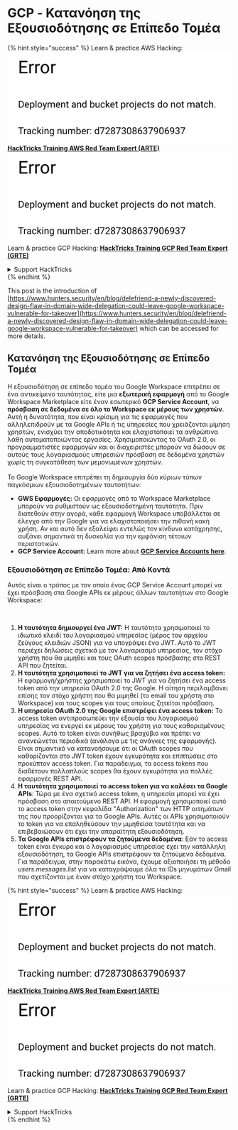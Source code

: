 # GCP - Κατανόηση της Εξουσιοδότησης σε Επίπεδο Τομέα

{% hint style="success" %}
Learn & practice AWS Hacking:<img src="../../../.gitbook/assets/image (1) (1).png" alt="" data-size="line">[**HackTricks Training AWS Red Team Expert (ARTE)**](https://training.hacktricks.xyz/courses/arte)<img src="../../../.gitbook/assets/image (1) (1).png" alt="" data-size="line">\
Learn & practice GCP Hacking: <img src="../../../.gitbook/assets/image (2).png" alt="" data-size="line">[**HackTricks Training GCP Red Team Expert (GRTE)**<img src="../../../.gitbook/assets/image (2).png" alt="" data-size="line">](https://training.hacktricks.xyz/courses/grte)

<details>

<summary>Support HackTricks</summary>

* Check the [**subscription plans**](https://github.com/sponsors/carlospolop)!
* **Join the** 💬 [**Discord group**](https://discord.gg/hRep4RUj7f) or the [**telegram group**](https://t.me/peass) or **follow** us on **Twitter** 🐦 [**@hacktricks\_live**](https://twitter.com/hacktricks\_live)**.**
* **Share hacking tricks by submitting PRs to the** [**HackTricks**](https://github.com/carlospolop/hacktricks) and [**HackTricks Cloud**](https://github.com/carlospolop/hacktricks-cloud) github repos.

</details>
{% endhint %}

This post is the introduction of [https://www.hunters.security/en/blog/delefriend-a-newly-discovered-design-flaw-in-domain-wide-delegation-could-leave-google-workspace-vulnerable-for-takeover](https://www.hunters.security/en/blog/delefriend-a-newly-discovered-design-flaw-in-domain-wide-delegation-could-leave-google-workspace-vulnerable-for-takeover) which can be accessed for more details.

## **Κατανόηση της Εξουσιοδότησης σε Επίπεδο Τομέα**

Η εξουσιοδότηση σε επίπεδο τομέα του Google Workspace επιτρέπει σε ένα αντικείμενο ταυτότητας, είτε μια **εξωτερική εφαρμογή** από το Google Workspace Marketplace είτε έναν εσωτερικό **GCP Service Account**, να **πρόσβαση σε δεδομένα σε όλο το Workspace εκ μέρους των χρηστών**. Αυτή η δυνατότητα, που είναι κρίσιμη για τις εφαρμογές που αλληλεπιδρούν με τα Google APIs ή τις υπηρεσίες που χρειάζονται μίμηση χρηστών, ενισχύει την αποδοτικότητα και ελαχιστοποιεί τα ανθρώπινα λάθη αυτοματοποιώντας εργασίες. Χρησιμοποιώντας το OAuth 2.0, οι προγραμματιστές εφαρμογών και οι διαχειριστές μπορούν να δώσουν σε αυτούς τους λογαριασμούς υπηρεσιών πρόσβαση σε δεδομένα χρηστών χωρίς τη συγκατάθεση των μεμονωμένων χρηστών.\
\
Το Google Workspace επιτρέπει τη δημιουργία δύο κύριων τύπων παγκόσμιων εξουσιοδοτημένων ταυτοτήτων:

* **GWS Εφαρμογές:** Οι εφαρμογές από το Workspace Marketplace μπορούν να ρυθμιστούν ως εξουσιοδοτημένη ταυτότητα. Πριν διατεθούν στην αγορά, κάθε εφαρμογή Workspace υποβάλλεται σε έλεγχο από την Google για να ελαχιστοποιήσει την πιθανή κακή χρήση. Αν και αυτό δεν εξαλείφει εντελώς τον κίνδυνο κατάχρησης, αυξάνει σημαντικά τη δυσκολία για την εμφάνιση τέτοιων περιστατικών.
* **GCP Service Account:** Learn more about [**GCP Service Accounts here**](../gcp-basic-information/#service-accounts).

### **Εξουσιοδότηση σε Επίπεδο Τομέα: Από Κοντά**

Αυτός είναι ο τρόπος με τον οποίο ένας GCP Service Account μπορεί να έχει πρόσβαση στα Google APIs εκ μέρους άλλων ταυτοτήτων στο Google Workspace:

<figure><img src="../../../.gitbook/assets/image (58).png" alt=""><figcaption></figcaption></figure>

1. **Η ταυτότητα δημιουργεί ένα JWT:** Η ταυτότητα χρησιμοποιεί το ιδιωτικό κλειδί του λογαριασμού υπηρεσίας (μέρος του αρχείου ζεύγους κλειδιών JSON) για να υπογράψει ένα JWT. Αυτό το JWT περιέχει δηλώσεις σχετικά με τον λογαριασμό υπηρεσίας, τον στόχο χρήστη που θα μιμηθεί και τους OAuth scopes πρόσβασης στο REST API που ζητείται.
2. **Η ταυτότητα χρησιμοποιεί το JWT για να ζητήσει ένα access token:** Η εφαρμογή/χρήστης χρησιμοποιεί το JWT για να ζητήσει ένα access token από την υπηρεσία OAuth 2.0 της Google. Η αίτηση περιλαμβάνει επίσης τον στόχο χρήστη που θα μιμηθεί (το email του χρήστη στο Workspace) και τους scopes για τους οποίους ζητείται πρόσβαση.
3. **Η υπηρεσία OAuth 2.0 της Google επιστρέφει ένα access token:** Το access token αντιπροσωπεύει την εξουσία του λογαριασμού υπηρεσίας να ενεργεί εκ μέρους του χρήστη για τους καθορισμένους scopes. Αυτό το token είναι συνήθως βραχύβιο και πρέπει να ανανεώνεται περιοδικά (ανάλογα με τις ανάγκες της εφαρμογής). Είναι σημαντικό να κατανοήσουμε ότι οι OAuth scopes που καθορίζονται στο JWT token έχουν εγκυρότητα και επιπτώσεις στο προκύπτον access token. Για παράδειγμα, τα access tokens που διαθέτουν πολλαπλούς scopes θα έχουν εγκυρότητα για πολλές εφαρμογές REST API.
4. **Η ταυτότητα χρησιμοποιεί το access token για να καλέσει τα Google APIs**: Τώρα με ένα σχετικό access token, η υπηρεσία μπορεί να έχει πρόσβαση στο απαιτούμενο REST API. Η εφαρμογή χρησιμοποιεί αυτό το access token στην κεφαλίδα "Authorization" των HTTP αιτημάτων της που προορίζονται για τα Google APIs. Αυτές οι APIs χρησιμοποιούν το token για να επαληθεύσουν την μιμηθείσα ταυτότητα και να επιβεβαιώσουν ότι έχει την απαραίτητη εξουσιοδότηση.
5. **Τα Google APIs επιστρέφουν τα ζητούμενα δεδομένα**: Εάν το access token είναι έγκυρο και ο λογαριασμός υπηρεσίας έχει την κατάλληλη εξουσιοδότηση, τα Google APIs επιστρέφουν τα ζητούμενα δεδομένα. Για παράδειγμα, στην παρακάτω εικόνα, έχουμε αξιοποιήσει τη μέθοδο _users.messages.list_ για να καταγράψουμε όλα τα IDs μηνυμάτων Gmail που σχετίζονται με έναν στόχο χρήστη του Workspace.

{% hint style="success" %}
Learn & practice AWS Hacking:<img src="../../../.gitbook/assets/image (1) (1).png" alt="" data-size="line">[**HackTricks Training AWS Red Team Expert (ARTE)**](https://training.hacktricks.xyz/courses/arte)<img src="../../../.gitbook/assets/image (1) (1).png" alt="" data-size="line">\
Learn & practice GCP Hacking: <img src="../../../.gitbook/assets/image (2).png" alt="" data-size="line">[**HackTricks Training GCP Red Team Expert (GRTE)**<img src="../../../.gitbook/assets/image (2).png" alt="" data-size="line">](https://training.hacktricks.xyz/courses/grte)

<details>

<summary>Support HackTricks</summary>

* Check the [**subscription plans**](https://github.com/sponsors/carlospolop)!
* **Join the** 💬 [**Discord group**](https://discord.gg/hRep4RUj7f) or the [**telegram group**](https://t.me/peass) or **follow** us on **Twitter** 🐦 [**@hacktricks\_live**](https://twitter.com/hacktricks\_live)**.**
* **Share hacking tricks by submitting PRs to the** [**HackTricks**](https://github.com/carlospolop/hacktricks) and [**HackTricks Cloud**](https://github.com/carlospolop/hacktricks-cloud) github repos.

</details>
{% endhint %}
